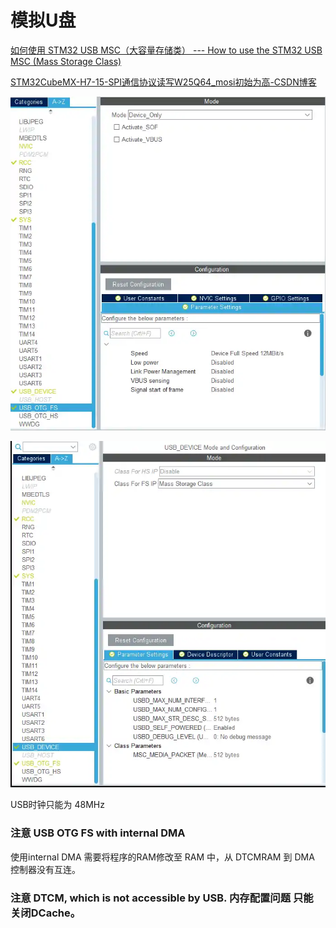 # 模拟U盘

[如何使用 STM32 USB MSC（大容量存储类） --- How to use the STM32 USB MSC (Mass Storage Class)](https://controllerstech.com/stm32-usb-msc/)

[STM32CubeMX-H7-15-SPI通信协议读写W25Q64_mosi初始为高-CSDN博客](https://blog.csdn.net/m0_74211379/article/details/147302949)

![img](模拟U盘.assets/usbotgfs.webp)

![img](模拟U盘.assets/usbdevice.webp)



USB时钟只能为 48MHz



### 注意 **USB OTG FS with internal DMA**

使用internal DMA 需要将程序的RAM修改至 RAM 中，从 DTCMRAM 到 DMA 控制器没有互连。



### 注意 DTCM, which is not accessible by USB.  内存配置问题 只能 关闭DCache。
